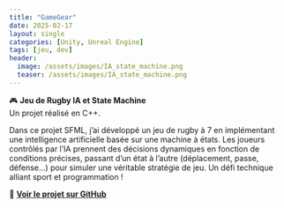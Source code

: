 ```yaml
---
title: "GameGear"
date: 2025-02-17
layout: single
categories: [Unity, Unreal Engine]
tags: [jeu, dev]
header:
  image: /assets/images/IA_state_machine.png
  teaser: /assets/images/IA_state_machine.png
---
```


🎮 **Jeu de Rugby IA et State Machine**  
Un projet réalisé en C++.

Dans ce projet SFML, j’ai développé un jeu de rugby à 7 en implémentant une intelligence artificielle basée sur une machine à états. Les joueurs contrôlés par l’IA prennent des décisions dynamiques en fonction de conditions précises, passant d’un état à l’autre (déplacement, passe, défense…) pour simuler une véritable stratégie de jeu. Un défi technique alliant sport et programmation !

🔗 **[Voir le projet sur GitHub](https://github.com/Quest-Education-Group/lyo-t3-gamegear-p3-06)**
